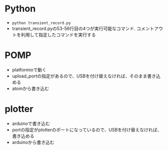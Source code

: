 # Python

- `python transient_record.py`
- transient_record.pyの53-56行目の4つが実行可能なコマンド. コメントアウトを利用して指定したコマンドを実行する

# POMP

- platformioで動く
- upload_portの指定があるので、USBを付け替えなければ、そのまま書き込める
- atomから書き込む

# plotter

- arduinoで書き込む
- portの指定がplotterのポートになっているので、USBを付け替えなければ、書き込める
- arduinoから書き込む